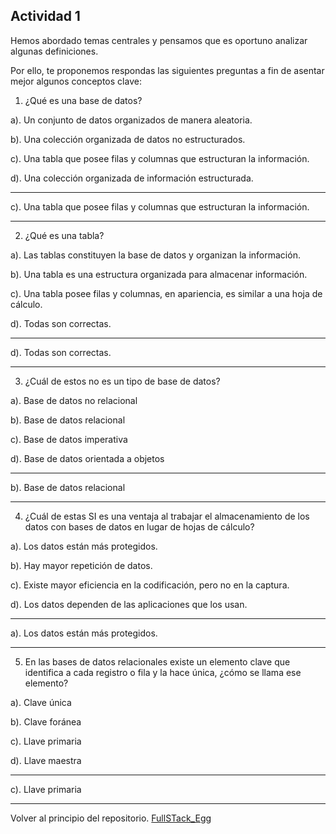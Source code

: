 ## Actividad 1
Hemos abordado temas centrales y pensamos que es oportuno analizar algunas definiciones. 

Por
ello, te proponemos respondas las siguientes preguntas a fin de asentar mejor algunos conceptos
clave:

1) ¿Qué es una base de datos?

a). Un conjunto de datos organizados de manera aleatoria.

b). Una colección organizada de datos no estructurados.

c). Una tabla que posee filas y columnas que estructuran la información.

d). Una colección organizada de información estructurada.

---
c). Una tabla que posee filas y columnas que estructuran la información.

---

2) ¿Qué es una tabla?

a). Las tablas constituyen la base de datos y organizan la información.

b). Una tabla es una estructura organizada para almacenar información.

c). Una tabla posee filas y columnas, en apariencia, es similar a una hoja de cálculo.

d). Todas son correctas.

---
d). Todas son correctas.

---
3) ¿Cuál de estos no es un tipo de base de datos?

a). Base de datos no relacional

b). Base de datos relacional

c). Base de datos imperativa

d). Base de datos orientada a objetos

---
b). Base de datos relacional

---
4) ¿Cuál de estas SI es una ventaja al trabajar el almacenamiento de los datos con bases de datos en lugar de hojas de cálculo?

a). Los datos están más protegidos.

b). Hay mayor repetición de datos.

c). Existe mayor eficiencia en la codificación, pero no en la captura.

d). Los datos dependen de las aplicaciones que los usan.

---
a). Los datos están más protegidos.

---
5) En las bases de datos relacionales existe un elemento clave que identifica a cada registro o fila y la hace única, ¿cómo se llama ese elemento?

a). Clave única

b). Clave foránea

c). Llave primaria

d). Llave maestra

---
c). Llave primaria

---

Volver al principio del repositorio. [FullSTack_Egg](https://github.com/megagringa/FullStack_Egg_Curso)